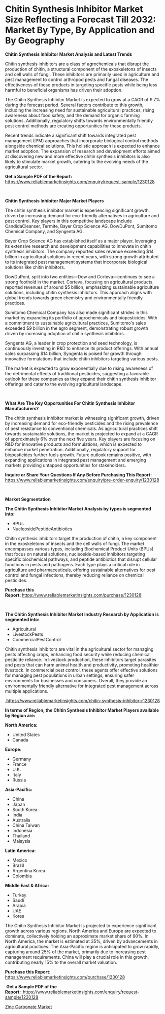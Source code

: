 <p><h1>Chitin Synthesis Inhibitor Market Size Reflecting a Forecast Till 2032: Market By Type, By Application and By Geography</h1></p><p><strong>Chitin Synthesis Inhibitor Market Analysis and Latest Trends</strong></p>
<p><p>Chitin synthesis inhibitors are a class of agrochemicals that disrupt the production of chitin, a structural component of the exoskeletons of insects and cell walls of fungi. These inhibitors are primarily used in agriculture and pest management to control arthropod pests and fungal diseases. The effectiveness of these products in targeting specific pests while being less harmful to beneficial organisms has driven their adoption. </p><p>The Chitin Synthesis Inhibitor Market is expected to grow at a CAGR of 9.7% during the forecast period. Several factors contribute to this growth, including the increasing need for sustainable agricultural practices, rising awareness about food safety, and the demand for organic farming solutions. Additionally, regulatory shifts towards environmentally friendly pest control methods are creating opportunities for these products. </p><p>Recent trends indicate a significant shift towards integrated pest management (IPM) approaches that incorporate biological control methods alongside chemical solutions. This holistic approach is expected to enhance market adoption. The expansion of research and development efforts aimed at discovering new and more effective chitin synthesis inhibitors is also likely to stimulate market growth, catering to the evolving needs of the agricultural sector.</p></p>
<p><strong>Get a Sample PDF of the Report:&nbsp;</strong> <a href="https://www.reliablemarketinsights.com/enquiry/request-sample/1230128?utm_campaign=3047&utm_medium=2&utm_source=Github&utm_content=ia&utm_term=31032025&utm_id=chitin-synthesis-inhibitor">https://www.reliablemarketinsights.com/enquiry/request-sample/1230128</a></p>
<p>&nbsp;</p>
<p><strong>Chitin Synthesis Inhibitor Major Market Players</strong></p>
<p><p>The chitin synthesis inhibitor market is experiencing significant growth, driven by increasing demand for eco-friendly alternatives in agriculture and pest control. Key players in this competitive landscape include CandidaCleanser, Termite, Bayer Crop Science AG, DowDuPont, Sumitomo Chemical Company, and Syngenta AG.</p><p>Bayer Crop Science AG has established itself as a major player, leveraging its extensive research and development capabilities to innovate in chitin synthesis inhibitors. The company reported sales revenue exceeding $14 billion in agricultural solutions in recent years, with strong growth attributed to its integrated pest management systems that incorporate biological solutions like chitin inhibitors.</p><p>DowDuPont, split into two entities—Dow and Corteva—continues to see a strong foothold in the market. Corteva, focusing on agricultural products, reported revenues of around $5 billion, emphasizing sustainable agriculture solutions, including chitin synthesis inhibitors. This approach aligns with global trends towards green chemistry and environmentally friendly practices.</p><p>Sumitomo Chemical Company has also made significant strides in this market by expanding its portfolio of agrochemicals and biopesticides. With a commitment to sustainable agricultural practices, Sumitomo's sales exceeded $9 billion in the agro segment, demonstrating robust growth driven by increasing adoption of chitin synthesis inhibitors.</p><p>Syngenta AG, a leader in crop protection and seed technology, is continuously investing in R&D to enhance its product offerings. With annual sales surpassing $14 billion, Syngenta is poised for growth through innovative formulations that include chitin inhibitors targeting various pests.</p><p>The market is expected to grow exponentially due to rising awareness of the detrimental effects of traditional pesticides, suggesting a favorable outlook for these companies as they expand their chitin synthesis inhibitor offerings and cater to the evolving agricultural landscape.</p></p>
<p>&nbsp;</p>
<p><strong>What Are The Key Opportunities For Chitin Synthesis Inhibitor Manufacturers?</strong></p>
<p><p>The chitin synthesis inhibitor market is witnessing significant growth, driven by increasing demand for eco-friendly pesticides and the rising prevalence of pest resistance to conventional chemicals. As agricultural practices shift towards sustainable solutions, the market is projected to expand at a CAGR of approximately 6% over the next five years. Key players are focusing on R&D for innovative products and formulations, which is expected to enhance market penetration. Additionally, regulatory support for biopesticides further fuels growth. Future outlook remains positive, with expanding applications in integrated pest management and emerging markets providing untapped opportunities for stakeholders.</p></p>
<p><strong>Inquire or Share Your Questions If Any Before Purchasing This Report:</strong> <a href="https://www.reliablemarketinsights.com/enquiry/pre-order-enquiry/1230128?utm_campaign=3047&utm_medium=2&utm_source=Github&utm_content=ia&utm_term=31032025&utm_id=chitin-synthesis-inhibitor">https://www.reliablemarketinsights.com/enquiry/pre-order-enquiry/1230128</a></p>
<p>&nbsp;</p>
<p><strong>Market Segmentation</strong></p>
<p><strong>The Chitin Synthesis Inhibitor Market Analysis by types is segmented into:</strong></p>
<p><ul><li>BPUs</li><li>NucleosidePeptideAntibiotics</li></ul></p>
<p><p>Chitin synthesis inhibitors target the production of chitin, a key component in the exoskeletons of insects and the cell walls of fungi. The market encompasses various types, including Biochemical Product Units (BPUs) that focus on natural solutions, nucleoside-based inhibitors targeting specific biochemical pathways, and peptide antibiotics that disrupt cellular functions in pests and pathogens. Each type plays a critical role in agriculture and pharmaceuticals, offering sustainable alternatives for pest control and fungal infections, thereby reducing reliance on chemical pesticides.</p></p>
<p><strong>Purchase this Report:&nbsp;</strong><a href="https://www.reliablemarketinsights.com/purchase/1230128?utm_campaign=3047&utm_medium=2&utm_source=Github&utm_content=ia&utm_term=31032025&utm_id=chitin-synthesis-inhibitor">https://www.reliablemarketinsights.com/purchase/1230128</a></p>
<p>&nbsp;</p>
<p><strong>The Chitin Synthesis Inhibitor Market Industry Research by Application is segmented into:</strong></p>
<p><ul><li>Agricultural</li><li>LivestockPests</li><li>CommercialPestControl</li></ul></p>
<p><p>Chitin synthesis inhibitors are vital in the agricultural sector for managing pests affecting crops, enhancing food security while reducing chemical pesticide reliance. In livestock production, these inhibitors target parasites and pests that can harm animal health and productivity, promoting healthier livestock. In commercial pest control, these agents offer effective solutions for managing pest populations in urban settings, ensuring safer environments for businesses and consumers. Overall, they provide an environmentally friendly alternative for integrated pest management across multiple applications.</p></p>
<p><a href="https://www.reliablemarketinsights.com/chitin-synthesis-inhibitor-r1230128?utm_campaign=3047&utm_medium=2&utm_source=Github&utm_content=ia&utm_term=31032025&utm_id=chitin-synthesis-inhibitor">&nbsp;https://www.reliablemarketinsights.com/chitin-synthesis-inhibitor-r1230128</a></p>
<p><strong>In terms of Region, the Chitin Synthesis Inhibitor Market Players available by Region are:</strong></p>
<p>
    <p> <strong> North America: </strong>
        <ul>
            <li>United States</li>
            <li>Canada</li>
        </ul>
        </p> 
    <p> <strong> Europe: </strong>
        <ul>
            <li>Germany</li>
            <li>France</li>
            <li>U.K.</li>
            <li>Italy</li>
            <li>Russia</li>
        </ul>
        </p> 
    <p> <strong> Asia-Pacific: </strong>
        <ul>
            <li>China</li>
            <li>Japan</li>
            <li>South Korea</li>
            <li>India</li>
            <li>Australia</li>
            <li>China Taiwan</li>
            <li>Indonesia</li>
            <li>Thailand</li>
            <li>Malaysia</li>
        </ul>
        </p> 
    <p> <strong> Latin America: </strong>
        <ul>
            <li>Mexico</li>
            <li>Brazil</li>
            <li>Argentina Korea</li>
            <li>Colombia</li>
        </ul>
        </p> 
    <p> <strong> Middle East & Africa: </strong>
        <ul>
            <li>Turkey</li>
            <li>Saudi</li>
            <li>Arabia</li>
            <li>UAE</li>
            <li>Korea</li>
        </ul>
    </p>
    </p>
<p><p>The Chitin Synthesis Inhibitor Market is projected to experience significant growth across various regions. North America and Europe are expected to dominate, collectively holding an approximate market share of 60%. In North America, the market is estimated at 35%, driven by advancements in agricultural practices. The Asia-Pacific region is anticipated to grow rapidly, capturing around 25% of the market, primarily due to increasing pest management requirements. China will play a crucial role in this growth, contributing nearly 15% to the overall market valuation.</p></p>
<p><strong>Purchase this Report: </strong><a href="https://www.reliablemarketinsights.com/purchase/1230128?utm_campaign=3047&utm_medium=2&utm_source=Github&utm_content=ia&utm_term=31032025&utm_id=chitin-synthesis-inhibitor">https://www.reliablemarketinsights.com/purchase/1230128</a></p>
<p>&nbsp;<strong>Get a Sample PDF of the Report:&nbsp;&nbsp;</strong><a href="https://www.reliablemarketinsights.com/enquiry/request-sample/1230128?utm_campaign=3047&utm_medium=2&utm_source=Github&utm_content=ia&utm_term=31032025&utm_id=chitin-synthesis-inhibitor">https://www.reliablemarketinsights.com/enquiry/request-sample/1230128</a></p>
<p><strong></strong></p>
<p><p><a href="https://github.com/aidelndasse/Market-Research-Report-List-1/blob/main/zinc-carbonate-market.md?utm_campaign=3047&utm_medium=2&utm_source=Github&utm_content=ia&utm_term=31032025&utm_id=chitin-synthesis-inhibitor">Zinc Carbonate Market</a></p></p>